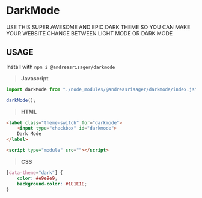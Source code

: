 # DarkMode
USE THIS SUPER AWESOME AND EPIC DARK THEME SO YOU CAN MAKE YOUR WEBSITE CHANGE BETWEEN LIGHT MODE OR DARK MODE

## USAGE
Install with `npm i @andreasrisager/darkmode`


>**Javascript**
```javascript
import darkMode from "./node_modules/@andreasrisager/darkmode/index.js";

darkMode();
```

>**HTML**
```html
<label class="theme-switch" for="darkmode">
    <input type="checkbox" id="darkmode">
    Dark Mode
</label>

<script type="module" src=""></script>
```

>**CSS**
```css
[data-theme="dark"] {
    color: #e9e9e9;
    background-color: #1E1E1E;
}
```